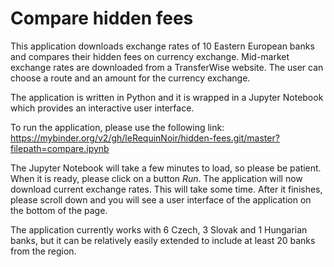 # Compare hidden fees
This application downloads exchange rates of 10 Eastern European banks and compares their hidden fees on currency exchange. Mid-market exchange rates are downloaded from a TransferWise website. The user can choose a route and an amount for the currency exchange.

The application is written in Python and it is wrapped in a Jupyter Notebook which provides an interactive user interface.

To run the application, please use the following link:
https://mybinder.org/v2/gh/leRequinNoir/hidden-fees.git/master?filepath=compare.ipynb

The Jupyter Notebook will take a few minutes to load, so please be patient. When it is ready, please click on a button *Run*. The application will now download current exchange rates. This will take some time. After it finishes, please scroll down and you will see a user interface of the application on the bottom of the page.

The application currently works with 6 Czech, 3 Slovak and 1 Hungarian banks, but it can be relatively easily extended to include at least 20 banks from the region.

